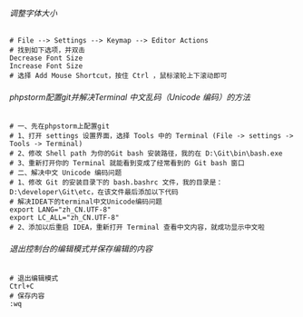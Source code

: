 ###### 调整字体大小
```
# File --> Settings --> Keymap --> Editor Actions
# 找到如下选项，并双击
Decrease Font Size
Increase Font Size
# 选择 Add Mouse Shortcut，按住 Ctrl ，鼠标滚轮上下滚动即可
```
###### phpstorm配置git并解决Terminal 中文乱码（Unicode 编码）的方法
```
# 一、先在phpstorm上配置git
# 1、打开 settings 设置界面，选择 Tools 中的 Terminal (File -> settings -> Tools -> Terminal)
# 2、修改 Shell path 为你的Git bash 安装路径，我的在 D:\Git\bin\bash.exe
# 3、重新打开你的 Terminal 就能看到变成了经常看到的 Git bash 窗口
# 二、解决中文 Unicode 编码问题
# 1、修改 Git 的安装目录下的 bash.bashrc 文件，我的目录是：D:\developer\Git\etc，在该文件最后添加以下代码
# 解决IDEA下的terminal中文Unicode编码问题
export LANG="zh_CN.UTF-8"
export LC_ALL="zh_CN.UTF-8"
# 2、添加以后重启 IDEA，重新打开 Terminal 查看中文内容，就成功显示中文啦
```
###### 退出控制台的编辑模式并保存编辑的内容
```
# 退出编辑模式
Ctrl+C
# 保存内容
:wq
```